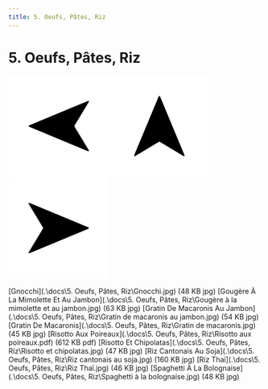 ```yaml
---
title: 5. Oeufs, Pâtes, Riz
---  
```

# 5. Oeufs, Pâtes, Riz  
<p align="justify"><a href="4. Végétarien.html"><img src=".\assets\left.svg" title="Page précedente" style="height: 5vh" /></a><a href="."><img src=".\assets\up.svg" title="Page parente" style="height: 5vh" /></a><a href="6. Dessert.html"><img src=".\assets\right.svg" title="Page suivante" style="height: 5vh" /></a></p>  
[Gnocchi](.\docs\5. Oeufs, Pâtes, Riz\Gnocchi.jpg) (48 KB jpg)  
[Gougère À La Mimolette Et Au Jambon](.\docs\5. Oeufs, Pâtes, Riz\Gougère à la mimolette et au jambon.jpg) (63 KB jpg)  
[Gratin De Macaronis Au Jambon](.\docs\5. Oeufs, Pâtes, Riz\Gratin de macaronis au jambon.jpg) (54 KB jpg)  
[Gratin De Macaronis](.\docs\5. Oeufs, Pâtes, Riz\Gratin de macaronis.jpg) (45 KB jpg)  
[Risotto Aux Poireaux](.\docs\5. Oeufs, Pâtes, Riz\Risotto aux poireaux.pdf) (612 KB pdf)  
[Risotto Et Chipolatas](.\docs\5. Oeufs, Pâtes, Riz\Risotto et chipolatas.jpg) (47 KB jpg)  
[Riz Cantonais Au Soja](.\docs\5. Oeufs, Pâtes, Riz\Riz cantonais au soja.jpg) (160 KB jpg)  
[Riz Thaï](.\docs\5. Oeufs, Pâtes, Riz\Riz Thaï.jpg) (46 KB jpg)  
[Spaghetti À La Bolognaise](.\docs\5. Oeufs, Pâtes, Riz\Spaghetti à la bolognaise.jpg) (48 KB jpg)  
